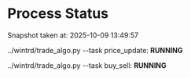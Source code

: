 # Process Status

Snapshot taken at: 2025-10-09 13:49:57

../wintrd/trade_algo.py --task price_update: **RUNNING**

../wintrd/trade_algo.py --task buy_sell: **RUNNING**

